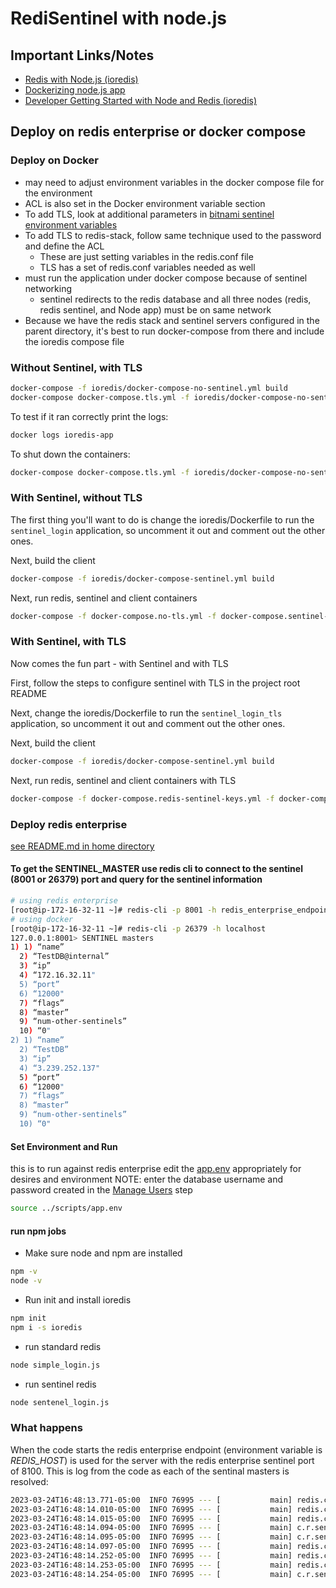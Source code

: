 # RediSentinel with node.js


## Important Links/Notes
- [Redis with Node.js (ioredis)](https://docs.redis.com/latest/rs/references/client_references/client_ioredis/)
- [Dockerizing node.js app](https://nodejs.org/en/docs/guides/nodejs-docker-webapp)
- [Developer Getting Started with Node and Redis (ioredis)](https://developer.redis.com/develop/node/gettingstarted/)

## Deploy on redis enterprise or docker compose
### Deploy on Docker
* may need to adjust environment variables in the docker compose file for the environment
* ACL is also set in the Docker environment variable section
* To add TLS, look at additional parameters in [bitnami sentinel environment variables](https://hub.docker.com/r/bitnami/redis-sentinel/)
* To add TLS to redis-stack, follow same technique used to the password and define the ACL
    * These are just setting variables in the redis.conf file
    * TLS has a set of redis.conf variables needed as well
* must run the application under docker compose because of sentinel networking
    * sentinel redirects to the redis database and all three nodes (redis, redis sentinel, and Node app) must be on same network
* Because we have the redis stack and sentinel servers configured in the parent directory, it's best to run docker-compose from there and include the ioredis compose file

### Without Sentinel, with TLS
```bash
docker-compose -f ioredis/docker-compose-no-sentinel.yml build 
docker-compose docker-compose.tls.yml -f ioredis/docker-compose-no-sentinel.yml up -d
```

To test if it ran correctly print the logs:
```bash
docker logs ioredis-app
```

To shut down the containers:
```bash
docker-compose docker-compose.tls.yml -f ioredis/docker-compose-no-sentinel.yml down
```
### With Sentinel, without TLS
The first thing you'll want to do is change the ioredis/Dockerfile to run the `sentinel_login` application, so uncomment it out
and comment out the other ones.

Next, build the client
```bash
docker-compose -f ioredis/docker-compose-sentinel.yml build
```

Next, run redis, sentinel and client containers
```bash
docker-compose -f docker-compose.no-tls.yml -f docker-compose.sentinel-no-tls.yml -f ioredis/docker-compose-sentinel.yml up -d
```

### With Sentinel, with TLS
Now comes the fun part - with Sentinel and with TLS

First, follow the steps to configure sentinel with TLS in the project root README

Next, change the ioredis/Dockerfile to run the `sentinel_login_tls` application, so uncomment it out
and comment out the other ones.

Next, build the client
```bash
docker-compose -f ioredis/docker-compose-sentinel.yml build
```

Next, run redis, sentinel and client containers with TLS
```bash
docker-compose -f docker-compose.redis-sentinel-keys.yml -f docker-compose.sentinel-tls.yml -f ioredis/docker-compose-sentinel.yml up -d
```

### Deploy redis enterprise
[see README.md in home directory](../README.md)
#### To get the SENTINEL_MASTER use redis cli to connect to the sentinel (8001 or 26379) port and query for the sentinel information

```bash
# using redis enterprise
[root@ip-172-16-32-11 ~]# redis-cli -p 8001 -h redis_enterprise_endpoint
# using docker
[root@ip-172-16-32-11 ~]# redis-cli -p 26379 -h localhost
127.0.0.1:8001> SENTINEL masters
1) 1) “name”
  2) “TestDB@internal”
  3) “ip”
  4) “172.16.32.11"
  5) “port”
  6) “12000"
  7) “flags”
  8) “master”
  9) “num-other-sentinels”
  10) “0"
2) 1) “name”
  2) “TestDB”
  3) “ip”
  4) “3.239.252.137"
  5) “port”
  6) “12000"
  7) “flags”
  8) “master”
  9) “num-other-sentinels”
  10) “0"
```

#### Set Environment and Run
this is to run against redis enterprise
edit the [app.env](../scripts/app.env) appropriately for desires and environment
NOTE: enter the database username and password created in the [Manage Users](https://docs.redis.com/latest/rs/security/access-control/manage-users/) step


```bash
source ../scripts/app.env
```
#### run npm jobs	
* Make sure node and npm are installed 
```bash
npm -v
node -v
```
* Run init and install ioredis
```bash
npm init
npm i -s ioredis
```
* run standard redis
```bash
node simple_login.js
```
* run sentinel redis
```bash
node sentenel_login.js
```
### What happens
When the code starts the redis enterprise endpoint (environment variable is *REDIS_HOST*) is used for the server with the redis enterprise sentinel port of 8100.  This is log from the code as each of the sentinal masters is resolved:
```bash
2023-03-24T16:48:13.771-05:00  INFO 76995 --- [           main] redis.clients.jedis.JedisSentinelPool    : Trying to find master from available Sentinels...
2023-03-24T16:48:14.010-05:00  INFO 76995 --- [           main] redis.clients.jedis.JedisSentinelPool    : Redis master running at 54.241.107.136:12128, starting Sentinel listeners...
2023-03-24T16:48:14.015-05:00  INFO 76995 --- [           main] redis.clients.jedis.JedisSentinelPool    : Created JedisSentinelPool to master at 54.241.107.136:12128
2023-03-24T16:48:14.094-05:00  INFO 76995 --- [           main] c.r.sentinel.service.RediSearchService   : Init RediSearchService
2023-03-24T16:48:14.095-05:00  INFO 76995 --- [           main] c.r.sentinel.service.RediSearchService   : redisPassword is jasonrocks
2023-03-24T16:48:14.097-05:00  INFO 76995 --- [           main] redis.clients.jedis.JedisSentinelPool    : Trying to find master from available Sentinels...
2023-03-24T16:48:14.252-05:00  INFO 76995 --- [           main] redis.clients.jedis.JedisSentinelPool    : Redis master running at 54.241.107.136:12128, starting Sentinel listeners...
2023-03-24T16:48:14.253-05:00  INFO 76995 --- [           main] redis.clients.jedis.JedisSentinelPool    : Created JedisSentinelPool to master at 54.241.107.136:12128
2023-03-24T16:48:14.254-05:00  INFO 76995 --- [           main] c.r.sentinel.service.RediSearchService   : looging in using username jph
``` 


